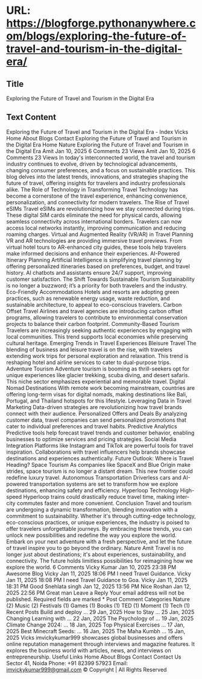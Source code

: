 # URL: https://blogforge.pythonanywhere.com/blogs/exploring-the-future-of-travel-and-tourism-in-the-digital-era/

## Title

Exploring the Future of Travel and Tourism in the Digital Era

## Text Content

Exploring the Future of Travel and Tourism in the Digital Era - Index Vicks Home About Blogs Contact Exploring the Future of Travel and Tourism in the Digital Era Home Nature Exploring the Future of Travel and Tourism in the Digital Era Amit Jan 10, 2025 6 Comments 23 Views Amit Jan 10, 2025 6 Comments 23 Views In today's interconnected world, the travel and tourism industry continues to evolve, driven by technological advancements, changing consumer preferences, and a focus on sustainable practices. This blog delves into the latest trends, innovations, and strategies shaping the future of travel, offering insights for travelers and industry professionals alike. The Role of Technology in Transforming Travel Technology has become a cornerstone of the travel experience, enhancing convenience, personalization, and connectivity for modern travelers. The Rise of Travel eSIMs Travel eSIMs are revolutionizing how we stay connected during trips. These digital SIM cards eliminate the need for physical cards, allowing seamless connectivity across international borders. Travelers can now access local networks instantly, improving communication and reducing roaming charges. Virtual and Augmented Reality (VR/AR) in Travel Planning VR and AR technologies are providing immersive travel previews. From virtual hotel tours to AR-enhanced city guides, these tools help travelers make informed decisions and enhance their experiences. AI-Powered Itinerary Planning Artificial Intelligence is simplifying travel planning by offering personalized itineraries based on preferences, budget, and travel history. AI chatbots and assistants ensure 24/7 support, improving customer satisfaction. The Shift Towards Sustainable Tourism Sustainability is no longer a buzzword; it’s a priority for both travelers and the industry. Eco-Friendly Accommodations Hotels and resorts are adopting green practices, such as renewable energy usage, waste reduction, and sustainable architecture, to appeal to eco-conscious travelers. Carbon Offset Travel Airlines and travel agencies are introducing carbon offset programs, allowing travelers to contribute to environmental conservation projects to balance their carbon footprint. Community-Based Tourism Travelers are increasingly seeking authentic experiences by engaging with local communities. This trend supports local economies while preserving cultural heritage. Emerging Trends in Travel Experiences Bleisure Travel The blending of business and leisure travel is on the rise, with travelers extending work trips for personal exploration and relaxation. This trend is reshaping hotel and airline services to cater to dual-purpose trips. Adventure Tourism Adventure tourism is booming as thrill-seekers opt for unique experiences like glacier trekking, scuba diving, and desert safaris. This niche sector emphasizes experiential and memorable travel. Digital Nomad Destinations With remote work becoming mainstream, countries are offering long-term visas for digital nomads, making destinations like Bali, Portugal, and Thailand hotspots for this lifestyle. Leveraging Data in Travel Marketing Data-driven strategies are revolutionizing how travel brands connect with their audience. Personalized Offers and Deals By analyzing customer data, travel companies can send personalized promotions that cater to individual preferences and travel habits. Predictive Analytics Predictive tools help forecast travel trends and customer behavior, enabling businesses to optimize services and pricing strategies. Social Media Integration Platforms like Instagram and TikTok are powerful tools for travel inspiration. Collaborations with travel influencers help brands showcase destinations and experiences authentically. Future Outlook: Where is Travel Heading? Space Tourism As companies like SpaceX and Blue Origin make strides, space tourism is no longer a distant dream. This new frontier could redefine luxury travel. Autonomous Transportation Driverless cars and AI-powered transportation systems are set to transform how we explore destinations, enhancing safety and efficiency. Hyperloop Technology High-speed Hyperloop trains could drastically reduce travel time, making inter-city commutes faster and more convenient. Conclusion Travel and tourism are undergoing a dynamic transformation, blending innovation with a commitment to sustainability. Whether it's through cutting-edge technology, eco-conscious practices, or unique experiences, the industry is poised to offer travelers unforgettable journeys. By embracing these trends, you can unlock new possibilities and redefine the way you explore the world. Embark on your next adventure with a fresh perspective, and let the future of travel inspire you to go beyond the ordinary. Nature Amit Travel is no longer just about destinations; it's about experiences, sustainability, and connectivity. The future holds limitless possibilities for reimagining how we explore the world. 6 Comments Vicky Kumar Jan 10, 2025 23:38 PM Awesome Blog Vicky Jan 11, 2025 18:06 PM I need Travel Guidance. Vicky Jan 11, 2025 18:08 PM I need Travel Guidance to Goa. Vicky Jan 11, 2025 18:31 PM Good Snehlata singh Jan 12, 2025 13:56 PM Nice Roshan Jan 12, 2025 22:56 PM Great man Leave a Reply Your email address will not be published. Required fields are marked * Post Comment Categories Nature (2) Music (2) Festivals (1) Games (1) Books (1) TED (1) Moment (1) Tech (1) Recent Posts Build and deploy … 29 Jan, 2025 How to Stay … 25 Jan, 2025 Changing Learning with … 22 Jan, 2025 The Psychology of … 19 Jan, 2025 Climate Change 2024: … 18 Jan, 2025 Top Physical Exercises … 17 Jan, 2025 Best Minecraft Seeds: … 16 Jan, 2025 The Maha Kumbh … 15 Jan, 2025 Vicks imvickykumar999 showcases global businesses and offers online reputation management through interviews and magazine features. It explores the business world with articles, news, and interviews on entrepreneurship. Useful Links Home About Blogs Contact Contact Us Sector 41, Noida Phone: +91 82399 57923 Email: imvickykumar999@gmail.com © Copyright | All Rights Reserved
